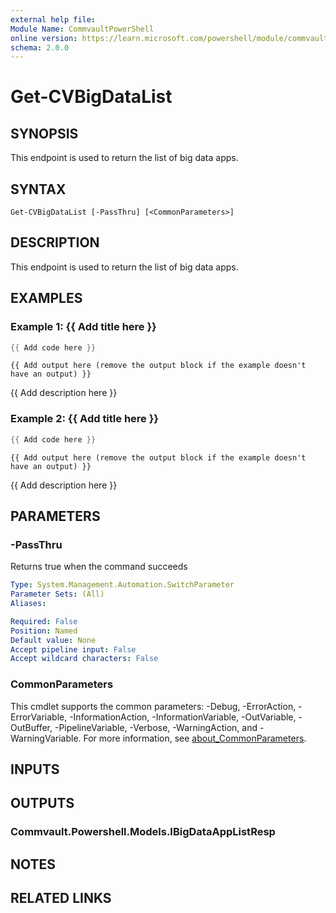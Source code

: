 ```yaml
---
external help file:
Module Name: CommvaultPowerShell
online version: https://learn.microsoft.com/powershell/module/commvaultpowershell/get-cvbigdatalist
schema: 2.0.0
---
```


# Get-CVBigDataList

## SYNOPSIS
This endpoint is used to return the list of big data apps.

## SYNTAX

```
Get-CVBigDataList [-PassThru] [<CommonParameters>]
```

## DESCRIPTION
This endpoint is used to return the list of big data apps.

## EXAMPLES

### Example 1: {{ Add title here }}
```powershell
{{ Add code here }}
```

```output
{{ Add output here (remove the output block if the example doesn't have an output) }}
```

{{ Add description here }}

### Example 2: {{ Add title here }}
```powershell
{{ Add code here }}
```

```output
{{ Add output here (remove the output block if the example doesn't have an output) }}
```

{{ Add description here }}

## PARAMETERS

### -PassThru
Returns true when the command succeeds

```yaml
Type: System.Management.Automation.SwitchParameter
Parameter Sets: (All)
Aliases:

Required: False
Position: Named
Default value: None
Accept pipeline input: False
Accept wildcard characters: False
```

### CommonParameters
This cmdlet supports the common parameters: -Debug, -ErrorAction, -ErrorVariable, -InformationAction, -InformationVariable, -OutVariable, -OutBuffer, -PipelineVariable, -Verbose, -WarningAction, and -WarningVariable. For more information, see [about_CommonParameters](http://go.microsoft.com/fwlink/?LinkID=113216).

## INPUTS

## OUTPUTS

### Commvault.Powershell.Models.IBigDataAppListResp

## NOTES

## RELATED LINKS

